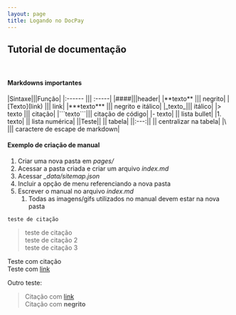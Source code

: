 ```yaml
---
layout: page
title: Logando no DocPay
---
```


## Tutorial de documentação  
  
<br> 

#### Markdowns importantes

|Sintaxe|||Função|
|:------ ||| :-----|
|\#\#\#\#|||header|
|\*\*texto\*\* ||| negrito|
|\[Texto\](link) ||| link|
|\*\*\*texto\*\*\* ||| negrito e itálico|
|\_texto\_||| itálico|
|\> texto ||| citação|
|\`\`\`texto\`\`\`||| citação de código|
|\- texto| || lista bullet|
|1. texto| || lista numérica|
|\|Teste\|| || tabela|
|\|:---:\|| || centralizar na tabela|
|\\  ||| caractere de escape de markdown|  
  

#### Exemplo de criação de manual

1. Criar uma nova pasta em _pages/_
2. Acessar a pasta criada e criar um arquivo _index.md_
3. Acessar _\_data/sitemap.json_
4. Incluir a opção de menu referenciando a nova pasta
5. Escrever o manual no arquivo _index.md_
   1. Todas as imagens/gifs utilizados no manual devem estar na nova pasta 


` teste de citação `

> teste de citação  
> teste de citação 2  
> teste de citação 3  

Teste com citação  
    Teste com [link](/pages/sapb1/docpay_settings)

Outro teste:
> Citação com [link](/pages/sapb1/docpay_settings)  
> Citação com **negrito**